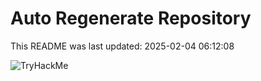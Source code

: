# Auto Regenerate Repository

This README was last updated: 2025-02-04 06:12:08

 ![TryHackMe](https://tryhackme.com/badge/533634)